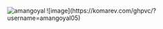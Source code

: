 <p><img align="left" src="https://github-readme-stats.vercel.app/api/top-langs?username=amangoyal05&show_icons=true&locale=en&layout=compact" alt="amangoyal" /></p>
![image](https://komarev.com/ghpvc/?username=amangoyal05)
